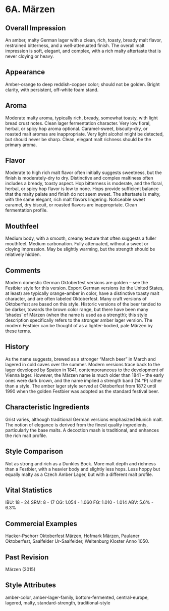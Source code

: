 # 6A. Märzen

## Overall Impression

An amber, malty German lager with a clean, rich, toasty, bready malt flavor, restrained bitterness, and a well-attenuated finish. The overall malt impression is soft, elegant, and complex, with a rich malty aftertaste that is never cloying or heavy.

## Appearance

Amber-orange to deep reddish-copper color; should not be golden. Bright clarity, with persistent, off-white foam stand.

## Aroma

Moderate malty aroma, typically rich, bready, somewhat toasty, with light bread crust notes. Clean lager fermentation character. Very low floral, herbal, or spicy hop aroma optional. Caramel-sweet, biscuity-dry, or roasted malt aromas are inappropriate. Very light alcohol might be detected, but should never be sharp. Clean, elegant malt richness should be the primary aroma.

## Flavor

Moderate to high rich malt flavor often initially suggests sweetness, but the finish is moderately-dry to dry. Distinctive and complex maltiness often includes a bready, toasty aspect. Hop bitterness is moderate, and the floral, herbal, or spicy hop flavor is low to none. Hops provide sufficient balance that the malty palate and finish do not seem sweet. The aftertaste is malty, with the same elegant, rich malt flavors lingering. Noticeable sweet caramel, dry biscuit, or roasted flavors are inappropriate. Clean fermentation profile.

## Mouthfeel

Medium body, with a smooth, creamy texture that often suggests a fuller mouthfeel. Medium carbonation. Fully attenuated, without a sweet or cloying impression. May be slightly warming, but the strength should be relatively hidden.

## Comments

Modern domestic German Oktoberfest versions are golden – see the Festbier style for this version. Export German versions (to the United States, at least) are typically orange-amber in color, have a distinctive toasty malt character, and are often labeled Oktoberfest. Many craft versions of Oktoberfest are based on this style. Historic versions of the beer tended to be darker, towards the brown color range, but there have been many ‘shades’ of Märzen (when the name is used as a strength); this style description specifically refers to the stronger amber lager version. The modern Festbier can be thought of as a lighter-bodied, pale Märzen by these terms.

## History

As the name suggests, brewed as a stronger “March beer” in March and lagered in cold caves over the summer. Modern versions trace back to the lager developed by Spaten in 1841, contemporaneous to the development of Vienna lager. However, the Märzen name is much older than 1841 – the early ones were dark brown, and the name implied a strength band (14 °P) rather than a style. The amber lager style served at Oktoberfest from 1872 until 1990 when the golden Festbier was adopted as the standard festival beer.

## Characteristic Ingredients

Grist varies, although traditional German versions emphasized Munich malt. The notion of elegance is derived from the finest quality ingredients, particularly the base malts. A decoction mash is traditional, and enhances the rich malt profile.

## Style Comparison

Not as strong and rich as a Dunkles Bock. More malt depth and richness than a Festbier, with a heavier body and slightly less hops. Less hoppy but equally malty as a Czech Amber Lager, but with a different malt profile.

## Vital Statistics

IBU: 18 - 24
SRM: 8 - 17
OG: 1.054 - 1.060
FG: 1.010 - 1.014
ABV: 5.6% - 6.3%

## Commercial Examples

Hacker-Pschorr Oktoberfest Märzen, Hofmark Märzen, Paulaner Oktoberfest, Saalfelder Ur-Saalfelder, Weltenburg Kloster Anno 1050.

## Past Revision

Märzen (2015)

## Style Attributes

amber-color, amber-lager-family, bottom-fermented, central-europe, lagered, malty, standard-strength, traditional-style